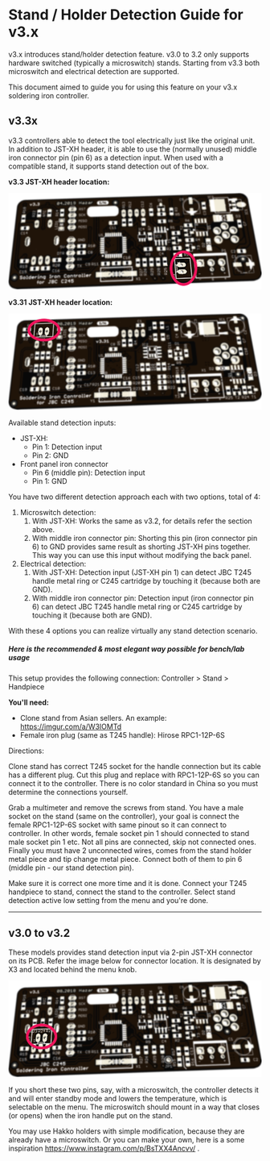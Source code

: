# Stand / Holder Detection Guide for v3.x

v3.x introduces stand/holder detection feature. v3.0 to 3.2 only supports hardware switched (typically a microswitch) stands. Starting from v3.3 both microswitch and electrical detection are supported. 

This document aimed to guide you for using this feature on your v3.x soldering iron controller.

## v3.3x

v3.3 controllers able to detect the tool electrically just like the original unit. In addition to JST-XH header, it is able to use the (normally unused) middle iron connector pin (pin 6) as a detection input. When used with a compatible stand, it supports stand detection out of the box.

**v3.3 JST-XH header location:**

![standpin-v33](assets/standpin-v33.png)



**v3.31 JST-XH header location:**

![standpin-v331](assets/standpin-v331.png)

Available stand detection inputs:

* JST-XH: 
  * Pin 1: Detection input
  * Pin 2: GND
* Front panel iron connector
  * Pin 6 (middle pin): Detection input
  * Pin 1: GND

You have two different detection approach each with two options, total of 4:

1. Microswitch detection:
   1. With JST-XH: Works the same as v3.2, for details refer the section above.
   2. With middle iron connector pin: Shorting this pin (iron connector pin 6) to GND provides same result as shorting JST-XH pins together. This way you can use this input without modifying the back panel.
2. Electrical detection:
   1. With JST-XH: Detection input (JST-XH pin 1) can detect JBC T245 handle metal ring or C245 cartridge by touching it (because both are GND).
   2. With middle iron connector pin: Detection input (iron connector pin 6) can detect JBC T245 handle metal ring or C245 cartridge by touching it (because both are GND).

With these 4 options you can realize virtually any stand detection scenario. 

##### Here is the recommended & most elegant way possible for bench/lab usage

This setup provides the following connection: Controller > Stand > Handpiece

**You'll need:**

* Clone stand from Asian sellers. An example: https://imgur.com/a/W3IOMTd
* Female iron plug (same as T245 handle): Hirose RPC1-12P-6S

Directions:

Clone stand has correct T245 socket for the handle connection but its cable has a different plug. Cut this plug and replace with RPC1-12P-6S so you can connect it to the controller. There is no color standard in China so you must determine the connections yourself. 

Grab a multimeter and remove the screws from stand. You have a male socket on the stand (same on the controller), your goal is connect the female RPC1-12P-6S socket with same pinout so it can connect to controller. In other words, female socket pin 1 should connected to stand male socket pin 1 etc. Not all pins are connected, skip not connected ones. Finally you must have 2 unconnected wires, comes from the stand holder metal piece and tip change metal piece. Connect both of them to pin 6 (middle pin - our stand detection pin). 

Make sure it is correct one more time and it is done. Connect your T245 handpiece to stand, connect the stand to the controller. Select stand detection active low setting from the menu and you're done.



---



## v3.0 to v3.2

These models provides stand detection input via 2-pin JST-XH connector on its PCB. Refer the image below for connector location. It is designated by X3 and located behind the menu knob.

![standpin-v32](assets/standpin-v32.png)

If you short these two pins, say, with a microswitch, the controller detects it and will enter standby mode and lowers the temperature, which is selectable on the menu. The microswitch should mount in a way that closes (or opens) when the iron handle put on the stand.

You may use Hakko holders with simple modification, because they are already have a microswitch. Or you can make your own, here is a some inspiration https://www.instagram.com/p/BsTXX4Ancvv/ .